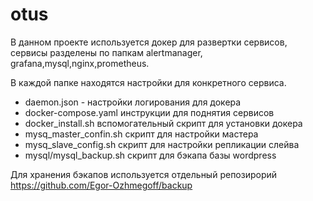 # otus
В данном проекте используется докер для развертки сервисов,
сервисы разделены по папкам alertmanager, grafana,mysql,nginx,prometheus.

В каждой папке находятся настройки для конкретного сервиса.

+ daemon.json - настройки логирования для докера
+ docker-compose.yaml инструкции для поднятия сервисов
+ docker_install.sh вспомогательный скрипт для установки докера
+ mysq_master_confin.sh скрипт для настройки мастера
+ mysq_slave_config.sh скрипт для настройки репликации слейва
+ mysql/mysql_backup.sh скрипт для бэкапа базы wordpress

Для хранения бэкапов используется отдельный репозирорий
https://github.com/Egor-Ozhmegoff/backup
